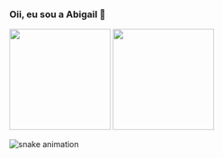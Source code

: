 ### Oii, eu sou a Abigail 👋

<!--
- 🎒 Técnico em informática 
- UX Design-->

<!-- <div>

<p align="center">
  <a href="https://skillicons.dev">
    <img src="https://skillicons.dev/icons?i=figma,js,typescript,react,html,css,java,python" />
  </a>
</p> -->

</div>

<div>
  <a href="https//github.com/abigailtechnology"></a>
  <img height="180px" src = "https://github-readme-stats.vercel.app/api?username=abigailtechnology&rank_icon=github&show_icons=true&bg_color=000&title_color=DA0B85&text_color=EC459F&icon_color=FAFAFA&include_all_commits=true&count_private=true">
    <img height="180px" src = "https://github-readme-stats.vercel.app/api/top-langs/?username=abigailtechnology&layout=compact&langs_count=16&bg_color=000&title_color=DA0B85&text_color=FAFAFA&count_private=true">

![snake animation](https://github.com/abigailtechnology/abigailtechnology/blob/output/github-contribution-grid-snake.svg)

<!--[![readme](https://github-readme-stats.vercel.app/api/pin/?username=abigailtechnology&repo=abigailtechnology&theme=jolly)](https://github.com/abigailtechnology/abigailtechnology)

</div>
<!-- https://github.com/abigailtechnology/abigailtechnology/blob/output/github-contribution-grid-snake.gif
![snake gif](https://github.com/abigailtechnology/abigailtechnology/blob/output/github-contribution-grid-snake.gif) -->
